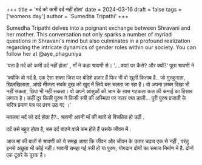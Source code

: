 +++
title = 'मर्द को कभी दर्द नहीं होता'
date = 2024-03-16
draft = false
tags = ['womens day']
author = 'Sumedha Tripathi'
+++

Sumedha Tripathi delves into a poignant exchange between Shravani and her mother. This conversation not only sparks a number of myriad questions in Shravani's mind but also culminates in a profound realization regarding the intricate dynamics of gender roles within our society.
You can follow her at @aye_phaguniya

'पता है मर्द को कभी दर्द नहीं होता' , माँ ने कहा श्रावणी से।
‘....क्या! पर कैसे? और क्यों?‘ पूछा श्रावणी ने

‘क्योंकि वो मर्द है. एक ऐसा शक्स जिस पर बंदिशे हज़ार हैं फिर भी वो खुली किताब है.. जो मुस्कुराता, खिलखिलाता, आंखे मीजता सबके दुख को खुद में लिये बस चलता जा रहा है। वो अपना ज़ख्म दिखा भी नहीं सकता, छिपा भी नहीं सकता। वो अपने आंसुओं को जाम के साथ गटकता कल की कमाई का हिसाब लगाता है। कहीं दूर किसी पुरुष ने किसी स्त्री की अस्मिता पर नज़र क्या डाली... पुरी पुरुष प्रजाती के चरित्र  प्रमाण पत्र पर प्रश्न उठ गए ।‘

मतलब! मर्द को दर्द होता है?.. श्रावणी अपनी माँ की बातों से विचलित हो उठी .

दर्द उसे बहुत होता है, बस दर्द बांटने वाले कम होते हैं उसके जीवन में . 

आज मां की बातों से श्रावणी को ये समझ आया कि जीवन और जीवन के उतार चढाव एक से नहीं , परंतु इनसे अछूता भी कोई नहीं। श्रावणी समझ गई स्त्री हो या पुरुष, योगदान दोनों का समाज निर्माण में है. दोनों एक दूसरे के पूरक है।
